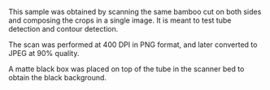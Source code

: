 This sample was obtained by scanning the same bamboo cut on both sides and composing the crops in a single image.
It is meant to test tube detection and contour detection.

The scan was performed at 400 DPI in PNG format, and later converted to JPEG at 90% quality.

A matte black box was placed on top of the tube in the scanner bed to obtain the black background.
